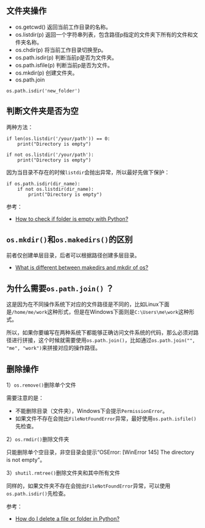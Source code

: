 ## 文件夹操作

- os.getcwd() 返回当前工作目录的名称。
- os.listdir(p) 返回一个字符串列表，包含路径p指定的文件夹下所有的文件和文件夹名称。
- os.chdir(p) 将当前工作目录切换至p。
- os.path.isdir(p) 判断当前p是否为文件夹。
- os.path.isfile(p) 判断当前p是否为文件。
- os.mkdir(p) 创建文件夹。
- os.path.join 

```
os.path.isdir('new_folder')
```

## 判断文件夹是否为空

两种方法：

```
if len(os.listdir('/your/path')) == 0:
    print("Directory is empty")

if not os.listdir('/your/path'):
    print("Directory is empty")
```

因为当目录不存在的时候`listdir`会抛出异常，所以最好先做下保护：

```
if os.path.isdir(dir_name):
    if not os.listdir(dir_name):
        print("Directory is empty")
```


参考：

- [How to check if folder is empty with Python?](https://stackoverflow.com/questions/49284015/how-to-check-if-folder-is-empty-with-python)


## `os.mkdir()`和`os.makedirs()`的区别

前者仅创建单层目录，后者可以根据路径创建多层目录。

- [What is different between makedirs and mkdir of os?](https://stackoverflow.com/questions/13819496/what-is-different-between-makedirs-and-mkdir-of-os)


## 为什么需要`os.path.join()` ？

这是因为在不同操作系统下对应的文件路径是不同的，比如Linux下面是`/home/me/work`这种形式，但是在Windows下面则是`C:\Users\me\work`这种形式。

所以，如果你要编写在两种系统下都能够正确访问文件系统的代码，那么必须对路径进行拼接，这个时候就需要使用`os.path.join()`，比如通过`os.path.join("", "me", "work")`来拼接对应的操作路径。


## 删除操作

1）`os.remove()`删除单个文件

需要注意的是：

- 不能删除目录（文件夹），Windows下会提示`PermissionError`。
- 如果文件不存在会抛出`FileNotFoundError`异常，最好使用`os.path.isfile()`先检查。

2）`os.rmdir()`删除文件夹

只能删除单个空目录，非空目录会提示“OSError: [WinError 145] The directory is not empty”。

3）`shutil.rmtree()`删除文件夹和其中所有文件

同样的，如果文件夹不存在会抛出`FileNotFoundError`异常，可以使用`os.path.isdir()`先检查。

参考：

- [How do I delete a file or folder in Python?](https://stackoverflow.com/questions/6996603/how-do-i-delete-a-file-or-folder-in-python)